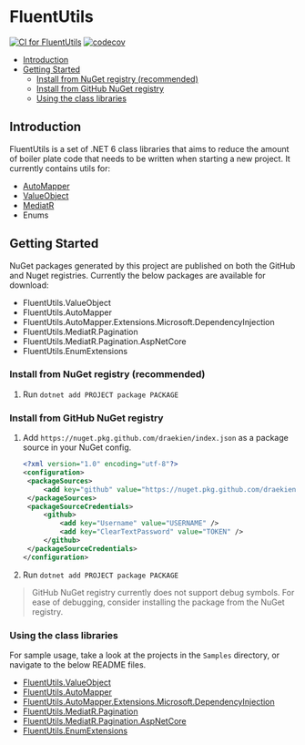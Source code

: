 # FluentUtils

[![CI for FluentUtils](https://github.com/draekien/Draekien.FluentUtils/actions/workflows/release.yml/badge.svg)](https://github.com/draekien/Draekien.FluentUtils/actions/workflows/release.yml)
[![codecov](https://codecov.io/gh/draekien/Draekien.FluentUtils/branch/main/graph/badge.svg?token=E4697LYNOT)](https://codecov.io/gh/draekien/Draekien.FluentUtils)

- [Introduction](#introduction)
- [Getting Started](#getting-started)
  - [Install from NuGet registry (recommended)](#install-from-nuget-registry-recommended)
  - [Install from GitHub NuGet registry](#install-from-github-nuget-registry)
  - [Using the class libraries](#using-the-class-libraries)

## Introduction

FluentUtils is a set of .NET 6 class libraries that aims to reduce the amount of boiler plate code that needs to be written when starting a new project. It currently contains utils for:

- [AutoMapper](https://docs.automapper.org/en/stable/Getting-started.html)
- [ValueObject](https://docs.microsoft.com/en-us/dotnet/architecture/microservices/microservice-ddd-cqrs-patterns/implement-value-objects)
- [MediatR](https://github.com/jbogard/MediatR)
- Enums

## Getting Started

NuGet packages generated by this project are published on both the GitHub and Nuget registries. Currently the below packages are available for download:

- FluentUtils.ValueObject
- FluentUtils.AutoMapper
- FluentUtils.AutoMapper.Extensions.Microsoft.DependencyInjection
- FluentUtils.MediatR.Pagination
- FluentUtils.MediatR.Pagination.AspNetCore
- FluentUtils.EnumExtensions

### Install from NuGet registry (recommended)

1. Run `dotnet add PROJECT package PACKAGE`

### Install from GitHub NuGet registry

1. Add `https://nuget.pkg.github.com/draekien/index.json` as a package source in your NuGet config.

   ```xml
   <?xml version="1.0" encoding="utf-8"?>
   <configuration>
    <packageSources>
        <add key="github" value="https://nuget.pkg.github.com/draekien/index.json" />
    </packageSources>
    <packageSourceCredentials>
        <github>
            <add key="Username" value="USERNAME" />
            <add key="ClearTextPassword" value="TOKEN" />
        </github>
    </packageSourceCredentials>
   </configuration>

   ```

2. Run `dotnet add PROJECT package PACKAGE`

> GitHub NuGet registry currently does not support debug symbols. For ease of debugging, consider installing the package from the NuGet registry.

### Using the class libraries

For sample usage, take a look at the projects in the `Samples` directory, or navigate to the below README files.

- [FluentUtils.ValueObject](src/FluentUtils.ValueObject/README.md)
- [FluentUtils.AutoMapper](src/FluentUtils.AutoMapper/README.md)
- [FluentUtils.AutoMapper.Extensions.Microsoft.DependencyInjection](src/FluentUtils.AutoMapper.Extensions.Microsoft.DependencyInjection/README.md)
- [FluentUtils.MediatR.Pagination](src/FluentUtils.MediatR.Pagination/README.md)
- [FluentUtils.MediatR.Pagination.AspNetCore](src/FluentUtils.MediatR.Pagination.AspNetCore/README.md)
- [FluentUtils.EnumExtensions](src/FluentUtils.EnumExtensions/README.md)
